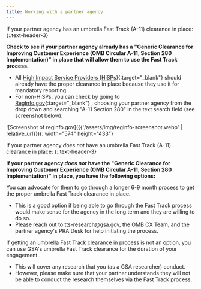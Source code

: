 ```yaml
---
title: Working with a partner agency
---
```


If your partner agency has an umbrella Fast Track (A-11) clearance in place:
{:.text-header-3}

**Check to see if your partner agency already has a "Generic Clearance for Improving Customer Experience (OMB Circular A-11, Section 280 Implementation)" in place that will allow them to use the Fast Track process.**

- All [High Impact Service Providers (HISPs)](https://www.performance.gov/cx/hisps/){:target="_blank"} should already have the proper clearance in place because they use it for mandatory reporting.
- For non-HISPs, you can check by going to [RegInfo.gov](https://www.reginfo.gov/public/do/PRASearch){:target="_blank"} , choosing your partner agency from the drop down and searching "A-11 Section 280" in the text search field (see screenshot below).

![Screenshot of reginfo.gov]({{'/assets/img/reginfo-screenshot.webp' | relative_url}}){: width="574" height="433"}

If your partner agency _does not_ have an umbrella Fast Track (A-11) clearance in place:
{:.text-header-3}

**If your partner agency _does not_ have the "Generic Clearance for Improving Customer Experience (OMB Circular A-11, Section 280 Implementation)" in place, you have the following options:**

You can advocate for them to go through a longer 6-9 month process to get the proper umbrella Fast Track clearance in place.

- This is a good option if being able to go through the Fast Track process would make sense for the agency in the long term and they are willing to do so.
- Please reach out to <tts-research@gsa.gov>, the OMB CX Team, and the partner agency's PRA Desk for help initiating the process.

If getting an umbrella Fast Track clearance in process is not an option, you can use GSA's umbrella Fast Track clearance for the duration of your engagement.

- This will cover any research that you (as a GSA researcher) conduct.
- However, please make sure that your partner understands they will not be able to conduct the research themselves via the Fast Track process.

